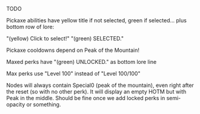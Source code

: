 TODO

Pickaxe abilities have yellow title if not selected, green if selected... plus bottom row of lore:

"(yellow) Click to select!"
"(green) SELECTED."

Pickaxe cooldowns depend on Peak of the Mountain!

Maxed perks have "(green) UNLOCKED." as bottom lore line

Max perks use "Level 100" instead of "Level 100/100"

Nodes will always contain Special0 (peak of the mountain), even right after the reset (so with no other perk). It will display an empty HOTM but with Peak in the middle.
Should be fine once we add locked perks in semi-opacity or something.
